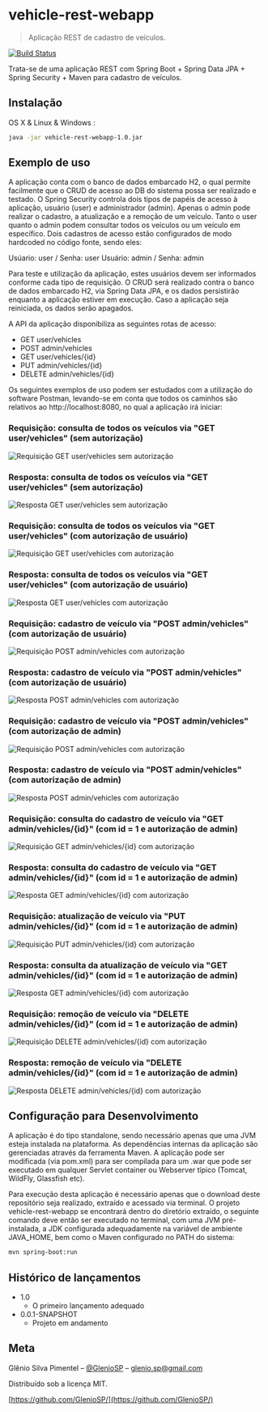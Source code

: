 # vehicle-rest-webapp
> Aplicação REST de cadastro de veículos.

[![Build Status][travis-image]][travis-url]

Trata-se de uma aplicação REST com Spring Boot + Spring Data JPA + Spring Security + Maven para cadastro de veículos.

## Instalação

OS X & Linux & Windows :

```sh
java -jar vehicle-rest-webapp-1.0.jar
```

## Exemplo de uso

A aplicação conta com o banco de dados embarcado H2, o qual permite facilmente que o CRUD de acesso ao DB do sistema possa ser realizado e testado. O Spring Security controla dois tipos de papéis de acesso à aplicação, usuário (user) e administrador (admin). Apenas o admin pode realizar o cadastro, a atualização e a remoção de um veículo. Tanto o user quanto o admin podem consultar todos os veículos ou um veículo em específico. Dois cadastros de acesso estão configurados de modo hardcoded no código fonte, sendo eles: 

Usúario: user / Senha: user
Usuário: admin / Senha: admin

Para teste e utilização da aplicação, estes usuários devem ser informados conforme cada tipo de requisição. O CRUD será realizado contra o banco de dados embarcado H2, via Spring Data JPA, e os dados persistirão enquanto a aplicação estiver em execução. Caso a aplicação seja reiniciada, os dados serão apagados.

A API da aplicação disponibiliza as seguintes rotas de acesso:

- GET user/vehicles
- POST admin/vehicles
- GET user/vehicles/{id}
- PUT admin/vehicles/{id}
- DELETE admin/vehicles/{id}

Os seguintes exemplos de uso podem ser estudados com a utilização do software Postman, levando-se em conta que todos os caminhos são relativos ao http://localhost:8080, no qual a aplicação irá iniciar:

### Requisição: consulta de todos os veículos via "GET user/vehicles" (sem autorização)

![Requisição GET user/vehicles sem autorização](doku/getAll_without_auth_req.png?raw=true "Requisição GET user/vehicles sem autorização")

### Resposta: consulta de todos os veículos via "GET user/vehicles" (sem autorização)

![Resposta GET user/vehicles sem autorização](doku/getAll_without_auth_res.png?raw=true "Resposta GET user/vehicles sem autorização")

### Requisição: consulta de todos os veículos via "GET user/vehicles" (com autorização de usuário)

![Requisição GET user/vehicles com autorização](doku/getAll_with_auth_req.png?raw=true "Requisição GET user/vehicles com autorização")

### Resposta: consulta de todos os veículos via "GET user/vehicles" (com autorização de usuário)

![Resposta GET user/vehicles com autorização](doku/getAll_with_auth_res.png?raw=true "Resposta GET user/vehicles com autorização")

### Requisição: cadastro de veículo via "POST admin/vehicles" (com autorização de usuário)

![Requisição POST admin/vehicles com autorização](doku/post_with_user_auth_req.png?raw=true "Requisição POST admin/vehicles com autorização")

### Resposta: cadastro de veículo via "POST admin/vehicles" (com autorização de usuário)

![Resposta POST admin/vehicles com autorização](doku/post_with_user_auth_res.png?raw=true "Resposta POST admin/vehicles com autorização")

### Requisição: cadastro de veículo via "POST admin/vehicles" (com autorização de admin)

![Requisição POST admin/vehicles com autorização](doku/post_with_admin_auth_req.png?raw=true "Requisição POST admin/vehicles com autorização")

### Resposta: cadastro de veículo via "POST admin/vehicles" (com autorização de admin)

![Resposta POST admin/vehicles com autorização](doku/post_with_admin_auth_res.png?raw=true "Resposta POST admin/vehicles com autorização")

### Requisição: consulta do cadastro de veículo via "GET admin/vehicles/{id}" (com id = 1 e autorização de admin)

![Requisição GET admin/vehicles/{id} com autorização](doku/getById_with_admin_auth_req.png?raw=true "Requisição GET admin/vehicles/{id} com autorização")

### Resposta: consulta do cadastro de veículo via "GET admin/vehicles/{id}" (com id = 1 e autorização de admin)

![Resposta GET admin/vehicles/{id} com autorização](doku/getById_with_admin_auth_res.png?raw=true "Resposta GET admin/vehicles/{id} com autorização")

### Requisição: atualização de veículo via "PUT admin/vehicles/{id}" (com id = 1 e autorização de admin)

![Requisição PUT admin/vehicles/{id} com autorização](doku/put_with_admin_auth_req.png?raw=true "Requisição PUT admin/vehicles/{id} com autorização")

### Resposta: consulta da atualização de veículo via "GET admin/vehicles/{id}" (com id = 1 e autorização de admin)

![Resposta GET admin/vehicles/{id} com autorização](doku/put_with_admin_auth_res.png?raw=true "Resposta GET admin/vehicles/{id} com autorização")

### Requisição: remoção de veículo via "DELETE admin/vehicles/{id}" (com id = 1 e autorização de admin)

![Requisição DELETE admin/vehicles/{id} com autorização](doku/delete_with_admin_auth_req.png?raw=true "Requisição DELETE admin/vehicles/{id} com autorização")

### Resposta: remoção de veículo via "DELETE admin/vehicles/{id}" (com id = 1 e autorização de admin)

![Resposta DELETE admin/vehicles/{id} com autorização](doku/delete_with_admin_auth_res.png?raw=true "Resposta DELETE admin/vehicles/{id} com autorização")


## Configuração para Desenvolvimento

A aplicação é do tipo standalone, sendo necessário apenas que uma JVM esteja instalada na plataforma. As dependências internas da aplicação são gerenciadas através da ferramenta Maven. A aplicação pode ser modificada (via pom.xml) para ser compilada para um .war que pode ser executado em qualquer Servlet container ou Webserver típico (Tomcat, WildFly, Glassfish etc). 

Para execução desta aplicação é necessário apenas que o download deste repositório seja realizado, extraído e acessado via terminal. O projeto vehicle-rest-webapp se encontrará dentro do diretório extraído, o seguinte comando deve então ser executado no terminal, com uma JVM pré-instalada, a JDK configurada adequadamente na variável de ambiente JAVA_HOME, bem como o Maven configurado no PATH do sistema: 

```sh
mvn spring-boot:run
```

## Histórico de lançamentos

* 1.0
    * O primeiro lançamento adequado
* 0.0.1-SNAPSHOT
    * Projeto em andamento

## Meta

Glênio Silva Pimentel – [@GlenioSP](https://www.linkedin.com/in/gleniosp/) – glenio.sp@gmail.com

Distribuído sob a licença MIT.

[https://github.com/GlenioSP/](https://github.com/GlenioSP/)

[travis-image]: https://img.shields.io/travis/dbader/node-datadog-metrics/master.svg?style=flat-square
[travis-url]: https://ci.spring.io/teams/spring-boot/pipelines/spring-boot?groups=Build
